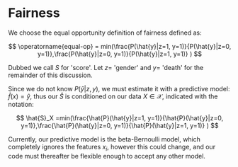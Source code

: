 # Fairness
We choose the equal opportunity definition of fairness defined as:

$$
\operatorname{equal-op} = min(\frac{P(\hat{y}|z=1, y=1)}{P(\hat{y}|z=0, y=1)},\frac{P(\hat{y}|z=0, y=1)}{P(\hat{y}|z=1, y=1)} )
$$

Dubbed we call $S$ for 'score'. Let $z=$ 'gender' and $y=$ 'death' for the remainder of this discussion. 

Since we do not know $P(\hat{y}|z,y)$, we must estimate it with a predictive model: $\hat{f}(x) = \hat{y}$, thus our $\hat{S}$ is conditioned on our data $X\in\mathcal{X}$, indicated with the notation:

$$
\hat{S}_X =min(\frac{\hat{P}(\hat{y}|z=1, y=1)}{\hat{P}(\hat{y}|z=0, y=1)},\frac{\hat{P}(\hat{y}|z=0, y=1)}{\hat{P}(\hat{y}|z=1, y=1)} )
$$

Currently, our predictive model is the beta-Bernoulli model, which completely ignores the features $x_i$, however this could change, and our code must thereafter be flexible enough to accept any other model.

